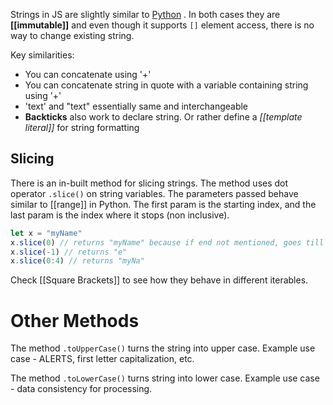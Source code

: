 
Strings in JS are slightly similar to [Python](Python.md) .  In both cases they are **[[immutable]]** and even though it supports `[]` element access, there is no way to change existing string.

Key similarities:
- You can concatenate using '+' 
-  You can concatenate string in quote with a variable containing string using '+'
- 'text' and "text" essentially same and interchangeable
- **Backticks** also work to declare string. Or rather define a *[[template literal]]*  for string formatting

## Slicing

There is an in-built method for slicing strings. The method uses dot operator `.slice()`  on string variables. The parameters passed behave similar to [[range]] in Python. The first param is the starting index, and the last param is the index where it stops (non inclusive).

```js
let x = "myName"
x.slice(0) // returns "myName" because if end not mentioned, goes till it ends
x.slice(-1) // returns "e"
x.slice(0:4) // returns "myNa"
```

Check [[Square Brackets]] to see how they behave in different iterables.

# Other Methods

The method `.toUpperCase()` turns the string into upper case. Example use case - ALERTS, first letter capitalization, etc.

The method `.toLowerCase()` turns string into lower case. Example use case - data consistency for processing.